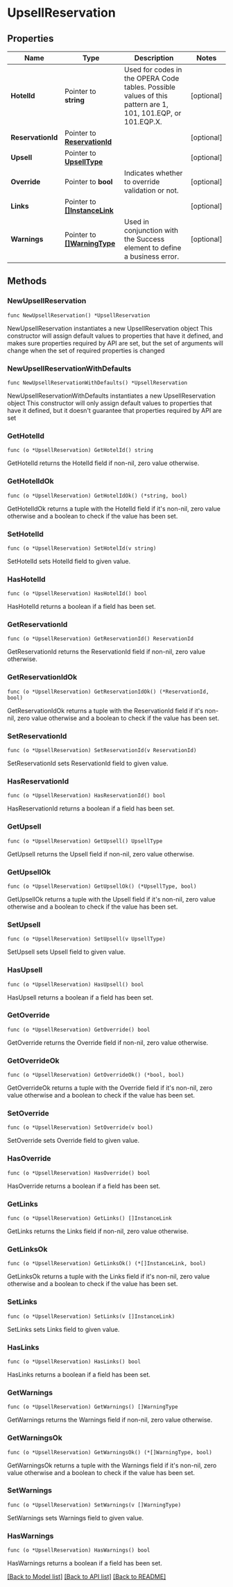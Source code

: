 # UpsellReservation

## Properties

Name | Type | Description | Notes
------------ | ------------- | ------------- | -------------
**HotelId** | Pointer to **string** | Used for codes in the OPERA Code tables. Possible values of this pattern are 1, 101, 101.EQP, or 101.EQP.X. | [optional] 
**ReservationId** | Pointer to [**ReservationId**](ReservationId.md) |  | [optional] 
**Upsell** | Pointer to [**UpsellType**](UpsellType.md) |  | [optional] 
**Override** | Pointer to **bool** | Indicates whether to override validation or not. | [optional] 
**Links** | Pointer to [**[]InstanceLink**](InstanceLink.md) |  | [optional] 
**Warnings** | Pointer to [**[]WarningType**](WarningType.md) | Used in conjunction with the Success element to define a business error. | [optional] 

## Methods

### NewUpsellReservation

`func NewUpsellReservation() *UpsellReservation`

NewUpsellReservation instantiates a new UpsellReservation object
This constructor will assign default values to properties that have it defined,
and makes sure properties required by API are set, but the set of arguments
will change when the set of required properties is changed

### NewUpsellReservationWithDefaults

`func NewUpsellReservationWithDefaults() *UpsellReservation`

NewUpsellReservationWithDefaults instantiates a new UpsellReservation object
This constructor will only assign default values to properties that have it defined,
but it doesn't guarantee that properties required by API are set

### GetHotelId

`func (o *UpsellReservation) GetHotelId() string`

GetHotelId returns the HotelId field if non-nil, zero value otherwise.

### GetHotelIdOk

`func (o *UpsellReservation) GetHotelIdOk() (*string, bool)`

GetHotelIdOk returns a tuple with the HotelId field if it's non-nil, zero value otherwise
and a boolean to check if the value has been set.

### SetHotelId

`func (o *UpsellReservation) SetHotelId(v string)`

SetHotelId sets HotelId field to given value.

### HasHotelId

`func (o *UpsellReservation) HasHotelId() bool`

HasHotelId returns a boolean if a field has been set.

### GetReservationId

`func (o *UpsellReservation) GetReservationId() ReservationId`

GetReservationId returns the ReservationId field if non-nil, zero value otherwise.

### GetReservationIdOk

`func (o *UpsellReservation) GetReservationIdOk() (*ReservationId, bool)`

GetReservationIdOk returns a tuple with the ReservationId field if it's non-nil, zero value otherwise
and a boolean to check if the value has been set.

### SetReservationId

`func (o *UpsellReservation) SetReservationId(v ReservationId)`

SetReservationId sets ReservationId field to given value.

### HasReservationId

`func (o *UpsellReservation) HasReservationId() bool`

HasReservationId returns a boolean if a field has been set.

### GetUpsell

`func (o *UpsellReservation) GetUpsell() UpsellType`

GetUpsell returns the Upsell field if non-nil, zero value otherwise.

### GetUpsellOk

`func (o *UpsellReservation) GetUpsellOk() (*UpsellType, bool)`

GetUpsellOk returns a tuple with the Upsell field if it's non-nil, zero value otherwise
and a boolean to check if the value has been set.

### SetUpsell

`func (o *UpsellReservation) SetUpsell(v UpsellType)`

SetUpsell sets Upsell field to given value.

### HasUpsell

`func (o *UpsellReservation) HasUpsell() bool`

HasUpsell returns a boolean if a field has been set.

### GetOverride

`func (o *UpsellReservation) GetOverride() bool`

GetOverride returns the Override field if non-nil, zero value otherwise.

### GetOverrideOk

`func (o *UpsellReservation) GetOverrideOk() (*bool, bool)`

GetOverrideOk returns a tuple with the Override field if it's non-nil, zero value otherwise
and a boolean to check if the value has been set.

### SetOverride

`func (o *UpsellReservation) SetOverride(v bool)`

SetOverride sets Override field to given value.

### HasOverride

`func (o *UpsellReservation) HasOverride() bool`

HasOverride returns a boolean if a field has been set.

### GetLinks

`func (o *UpsellReservation) GetLinks() []InstanceLink`

GetLinks returns the Links field if non-nil, zero value otherwise.

### GetLinksOk

`func (o *UpsellReservation) GetLinksOk() (*[]InstanceLink, bool)`

GetLinksOk returns a tuple with the Links field if it's non-nil, zero value otherwise
and a boolean to check if the value has been set.

### SetLinks

`func (o *UpsellReservation) SetLinks(v []InstanceLink)`

SetLinks sets Links field to given value.

### HasLinks

`func (o *UpsellReservation) HasLinks() bool`

HasLinks returns a boolean if a field has been set.

### GetWarnings

`func (o *UpsellReservation) GetWarnings() []WarningType`

GetWarnings returns the Warnings field if non-nil, zero value otherwise.

### GetWarningsOk

`func (o *UpsellReservation) GetWarningsOk() (*[]WarningType, bool)`

GetWarningsOk returns a tuple with the Warnings field if it's non-nil, zero value otherwise
and a boolean to check if the value has been set.

### SetWarnings

`func (o *UpsellReservation) SetWarnings(v []WarningType)`

SetWarnings sets Warnings field to given value.

### HasWarnings

`func (o *UpsellReservation) HasWarnings() bool`

HasWarnings returns a boolean if a field has been set.


[[Back to Model list]](../README.md#documentation-for-models) [[Back to API list]](../README.md#documentation-for-api-endpoints) [[Back to README]](../README.md)


